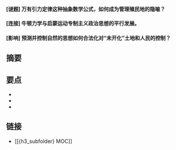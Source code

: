 #### [谜题] 万有引力定律这种抽象数学公式，如何成为管理殖民地的隐喻？


#### [连接] 牛顿力学与启蒙运动专制主义政治思想的平行发展。


#### [影响] 预测并控制自然的思想如何合法化对“未开化”土地和人民的控制？


## 摘要


## 要点

- 
- 
- 

## 链接

- [[{h3_subfolder} MOC]]
